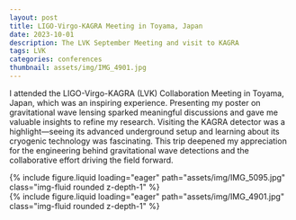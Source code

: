 ```yaml
---
layout: post
title: LIGO-Virgo-KAGRA Meeting in Toyama, Japan
date: 2023-10-01
description: The LVK September Meeting and visit to KAGRA
tags: LVK
categories: conferences
thumbnail: assets/img/IMG_4901.jpg
---
```


I attended the LIGO-Virgo-KAGRA (LVK) Collaboration Meeting in Toyama, Japan, which was an inspiring experience. Presenting my poster on gravitational wave lensing sparked meaningful discussions and gave me valuable insights to refine my research. Visiting the KAGRA detector was a highlight—seeing its advanced underground setup and learning about its cryogenic technology was fascinating. This trip deepened my appreciation for the engineering behind gravitational wave detections and the collaborative effort driving the field forward.

<div class="row mt-3">
    <div class="col-sm mt-3 mt-md-0">
        {% include figure.liquid loading="eager" path="assets/img/IMG_5095.jpg" class="img-fluid rounded z-depth-1" %}
    </div>
    <div class="col-sm mt-3 mt-md-0">
        {% include figure.liquid loading="eager" path="assets/img/IMG_4901.jpg" class="img-fluid rounded z-depth-1" %}
    </div>
</div>

